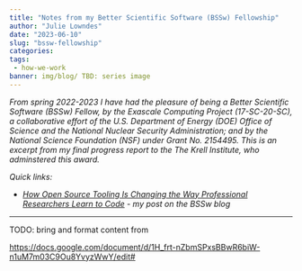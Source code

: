 ```yaml
---
title: "Notes from my Better Scientific Software (BSSw) Fellowship"
author: "Julie Lowndes"
date: "2023-06-10"
slug: "bssw-fellowship"
categories:
tags:
 - how-we-work
banner: img/blog/ TBD: series image
---
```


*From spring 2022-2023 I have had the pleasure of being a Better Scientific Software (BSSw) Fellow, by the Exascale Computing Project (17-SC-20-SC), a collaborative effort of the U.S. Department of Energy (DOE) Office of Science and the National Nuclear Security Administration; and by the National Science Foundation (NSF) under Grant No. 2154495. This is an excerpt from my final progress report to the The Krell Institute, who adminstered this award.*

*Quick links:*

- *[How Open Source Tooling Is Changing the Way Professional Researchers Learn to Code](https://bssw.io/blog_posts/how-open-source-tooling-is-changing-the-way-professional-researchers-learn-to-code) - my post on the BSSw blog*

***

TODO: bring and format content from

https://docs.google.com/document/d/1H_frt-nZbmSPxsBBwR6biW-n1uM7m03C9Ou8YvyzWwY/edit#
